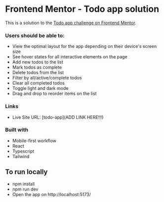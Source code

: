 # Frontend Mentor - Todo app solution

This is a solution to the [Todo app challenge on Frontend Mentor](https://www.frontendmentor.io/challenges/todo-app-Su1_KokOW).

### Users should be able to:

- View the optimal layout for the app depending on their device's screen size
- See hover states for all interactive elements on the page
- Add new todos to the list
- Mark todos as complete
- Delete todos from the list
- Filter by all/active/complete todos
- Clear all completed todos
- Toggle light and dark mode
- Drag and drop to reorder items on the list

### Links

- Live Site URL: [todo-app](ADD LINK HERE!!!)

### Built with

- Mobile-first workflow
- React
- Typescript
- Tailwind

## To run locally

- npm install
- npm run dev
- Open the app on http://localhost:5173/

